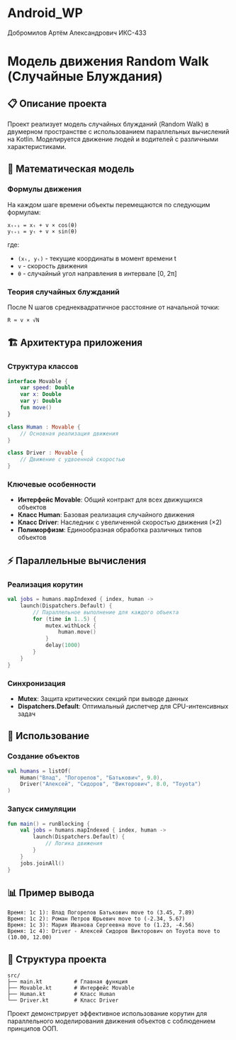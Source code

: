 # Android_WP
Добромилов Артём Александрович ИКС-433

# Модель движения Random Walk (Случайные Блуждания)

## 📋 Описание проекта

Проект реализует модель случайных блужданий (Random Walk) в двумерном пространстве с использованием параллельных вычислений на Kotlin. Моделируется движение людей и водителей с различными характеристиками.

## 🧮 Математическая модель

### Формулы движения
На каждом шаге времени объекты перемещаются по следующим формулам:

```
xₜ₊₁ = xₜ + v × cos(θ)
yₜ₊₁ = yₜ + v × sin(θ)
```

где:
- `(xₜ, yₜ)` - текущие координаты в момент времени t
- `v` - скорость движения
- `θ` - случайный угол направления в интервале [0, 2π]

### Теория случайных блужданий
После N шагов среднеквадратичное расстояние от начальной точки:
```
R ≈ v × √N
```

## 🏗️ Архитектура приложения

### Структура классов

```kotlin
interface Movable {
    var speed: Double
    var x: Double
    var y: Double
    fun move()
}

class Human : Movable {
    // Основная реализация движения
}

class Driver : Movable {
    // Движение с удвоенной скоростью
}
```

### Ключевые особенности

- **Интерфейс Movable**: Общий контракт для всех движущихся объектов
- **Класс Human**: Базовая реализация случайного движения
- **Класс Driver**: Наследник с увеличенной скоростью движения (×2)
- **Полиморфизм**: Единообразная обработка различных типов объектов

## ⚡ Параллельные вычисления

### Реализация корутин
```kotlin
val jobs = humans.mapIndexed { index, human ->
    launch(Dispatchers.Default) {
        // Параллельное выполнение для каждого объекта
        for (time in 1..5) {
            mutex.withLock {
                human.move()
            }
            delay(1000)
        }
    }
}
```

### Синхронизация
- **Mutex**: Защита критических секций при выводе данных
- **Dispatchers.Default**: Оптимальный диспетчер для CPU-интенсивных задач

## 🚀 Использование

### Создание объектов
```kotlin
val humans = listOf(
    Human("Влад", "Погорелов", "Батькович", 9.0),
    Driver("Алексей", "Сидоров", "Викторович", 8.0, "Toyota")
)
```

### Запуск симуляции
```kotlin
fun main() = runBlocking {
    val jobs = humans.mapIndexed { index, human ->
        launch(Dispatchers.Default) {
            // Логика движения
        }
    }
    jobs.joinAll()
}
```

## 📊 Пример вывода

```
Время: 1c 1): Влад Погорелов Батькович move to (3.45, 7.89)
Время: 1c 2): Роман Петров Юрьевич move to (-2.34, 5.67)
Время: 1c 3): Мария Иванова Сергеевна move to (1.23, -4.56)
Время: 1c 4): Driver - Алексей Сидоров Викторович on Toyota move to (10.00, 12.00)
```

## 📁 Структура проекта

```
src/
├── main.kt          # Главная функция
├── Movable.kt       # Интерфейс Movable
├── Human.kt         # Класс Human
└── Driver.kt        # Класс Driver
```

Проект демонстрирует эффективное использование корутин для параллельного моделирования движения объектов с соблюдением принципов ООП.
